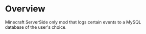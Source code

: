 # Overview
Minecraft ServerSide only mod that logs certain events to a MySQL database of the user's choice.
